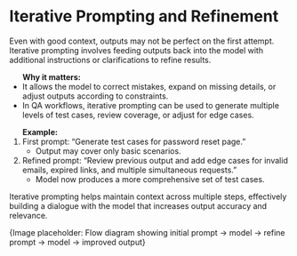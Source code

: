 <h1>Iterative Prompting and Refinement</h1>
<p>
	Even with good context, outputs may not be perfect on the first attempt. Iterative prompting involves feeding outputs back into the model with additional instructions or clarifications to refine results.
</p>
<ul>
	<b>Why it matters:</b>
	<li>
		 It allows the model to correct mistakes, expand on missing details, or adjust outputs according to constraints.
	</li>
	<li>
		In QA workflows, iterative prompting can be used to generate multiple levels of test cases, review coverage, or adjust for edge cases.
	</li>
</ul>
<ol>
	<b>Example:</b>
	<li>
		First prompt: “Generate test cases for password reset page.”
		<ul>
			<li>
				Output may cover only basic scenarios.
			</li>
		</ul>
	</li>
	<li>
		Refined prompt: “Review previous output and add edge cases for invalid emails, expired links, and multiple simultaneous requests.”
		<ul>
			<li>
				Model now produces a more comprehensive set of test cases.
			</li>
		</ul>
	</li>
</ol>
<p>
	Iterative prompting helps maintain context across multiple steps, effectively building a dialogue with the model that increases output accuracy and relevance.
</p>

<footer>
	{Image placeholder: Flow diagram showing initial prompt → model → refine prompt → model → improved output}
</footer>